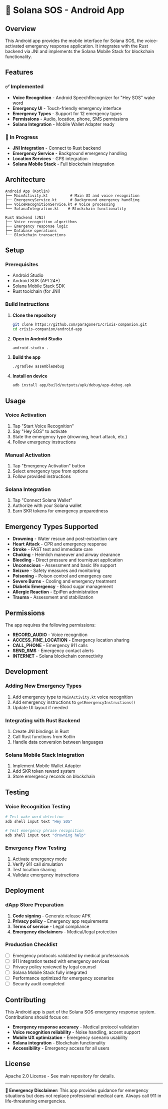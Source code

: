 # 🚨 Solana SOS - Android App

## Overview

This Android app provides the mobile interface for Solana SOS, the voice-activated emergency response application. It integrates with the Rust backend via JNI and implements the Solana Mobile Stack for blockchain functionality.

## Features

### ✅ Implemented
- **Voice Recognition** - Android SpeechRecognizer for "Hey SOS" wake word
- **Emergency UI** - Touch-friendly emergency interface
- **Emergency Types** - Support for 12 emergency types
- **Permissions** - Audio, location, phone, SMS permissions
- **Solana Integration** - Mobile Wallet Adapter ready

### 🚧 In Progress
- **JNI Integration** - Connect to Rust backend
- **Emergency Service** - Background emergency handling
- **Location Services** - GPS integration
- **Solana Mobile Stack** - Full blockchain integration

## Architecture

```
Android App (Kotlin)
├── MainActivity.kt          # Main UI and voice recognition
├── EmergencyService.kt      # Background emergency handling
├── VoiceRecognitionService.kt # Voice processing
└── SolanaIntegration.kt    # Blockchain functionality

Rust Backend (JNI)
├── Voice recognition algorithms
├── Emergency response logic
├── Database operations
└── Blockchain transactions
```

## Setup

### Prerequisites
- Android Studio
- Android SDK (API 24+)
- Solana Mobile Stack SDK
- Rust toolchain (for JNI)

### Build Instructions

1. **Clone the repository**
   ```bash
   git clone https://github.com/paragoner1/crisis-companion.git
   cd crisis-companion/android-app
   ```

2. **Open in Android Studio**
   ```bash
   android-studio .
   ```

3. **Build the app**
   ```bash
   ./gradlew assembleDebug
   ```

4. **Install on device**
   ```bash
   adb install app/build/outputs/apk/debug/app-debug.apk
   ```

## Usage

### Voice Activation
1. Tap "Start Voice Recognition"
2. Say "Hey SOS" to activate
3. State the emergency type (drowning, heart attack, etc.)
4. Follow emergency instructions

### Manual Activation
1. Tap "Emergency Activation" button
2. Select emergency type from options
3. Follow provided instructions

### Solana Integration
1. Tap "Connect Solana Wallet"
2. Authorize with your Solana wallet
3. Earn SKR tokens for emergency preparedness

## Emergency Types Supported

- **Drowning** - Water rescue and post-extraction care
- **Heart Attack** - CPR and emergency response
- **Stroke** - FAST test and immediate care
- **Choking** - Heimlich maneuver and airway clearance
- **Bleeding** - Direct pressure and tourniquet application
- **Unconscious** - Assessment and basic life support
- **Seizure** - Safety measures and monitoring
- **Poisoning** - Poison control and emergency care
- **Severe Burns** - Cooling and emergency treatment
- **Diabetic Emergency** - Blood sugar management
- **Allergic Reaction** - EpiPen administration
- **Trauma** - Assessment and stabilization

## Permissions

The app requires the following permissions:
- **RECORD_AUDIO** - Voice recognition
- **ACCESS_FINE_LOCATION** - Emergency location sharing
- **CALL_PHONE** - Emergency 911 calls
- **SEND_SMS** - Emergency contact alerts
- **INTERNET** - Solana blockchain connectivity

## Development

### Adding New Emergency Types
1. Add emergency type to `MainActivity.kt` voice recognition
2. Add emergency instructions to `getEmergencyInstructions()`
3. Update UI layout if needed

### Integrating with Rust Backend
1. Create JNI bindings in Rust
2. Call Rust functions from Kotlin
3. Handle data conversion between languages

### Solana Mobile Stack Integration
1. Implement Mobile Wallet Adapter
2. Add SKR token reward system
3. Store emergency records on blockchain

## Testing

### Voice Recognition Testing
```bash
# Test wake word detection
adb shell input text "Hey SOS"

# Test emergency phrase recognition
adb shell input text "drowning help"
```

### Emergency Flow Testing
1. Activate emergency mode
2. Verify 911 call simulation
3. Test location sharing
4. Validate emergency instructions

## Deployment

### dApp Store Preparation
1. **Code signing** - Generate release APK
2. **Privacy policy** - Emergency app requirements
3. **Terms of service** - Legal compliance
4. **Emergency disclaimers** - Medical/legal protection

### Production Checklist
- [ ] Emergency protocols validated by medical professionals
- [ ] 911 integration tested with emergency services
- [ ] Privacy policy reviewed by legal counsel
- [ ] Solana Mobile Stack fully integrated
- [ ] Performance optimized for emergency scenarios
- [ ] Security audit completed

## Contributing

This Android app is part of the Solana SOS emergency response system. Contributions should focus on:

- **Emergency response accuracy** - Medical protocol validation
- **Voice recognition reliability** - Noise handling, accent support
- **Mobile UX optimization** - Emergency scenario usability
- **Solana integration** - Blockchain functionality
- **Accessibility** - Emergency access for all users

## License

Apache 2.0 License - See main repository for details.

---

**🚨 Emergency Disclaimer:** This app provides guidance for emergency situations but does not replace professional medical care. Always call 911 in life-threatening emergencies. 